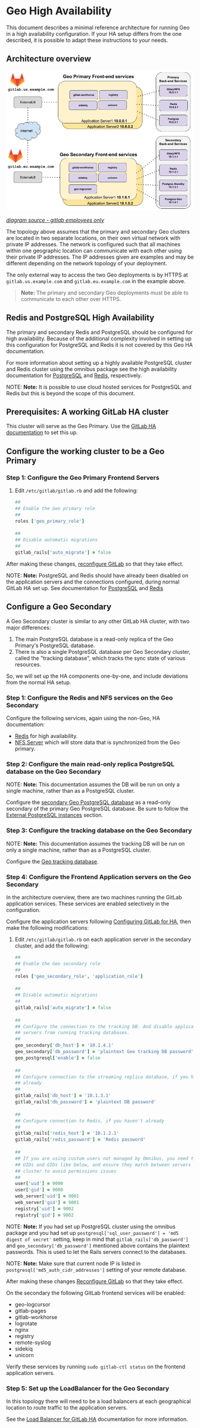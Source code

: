 # Geo High Availability

This document describes a minimal reference architecture for running Geo
in a high availability configuration. If your HA setup differs from the one
described, it is possible to adapt these instructions to your needs.

## Architecture overview

![Geo HA Diagram](../../img/high_availability/geo-ha-diagram.png)

_[diagram source - gitlab employees only][diagram-source]_

The topology above assumes that the primary and secondary Geo clusters
are located in two separate locations, on their own virtual network
with private IP addresses. The network is configured such that all machines within
one geographic location can communicate with each other using their private IP addresses.
The IP addresses given are examples and may be different depending on the
network topology of your deployment.

The only external way to access the two Geo deployments is by HTTPS at
`gitlab.us.example.com` and `gitlab.eu.example.com` in the example above.

> **Note:** The primary and secondary Geo deployments must be able to
  communicate to each other over HTTPS.

## Redis and PostgreSQL High Availability

The primary and secondary Redis and PostgreSQL should be configured
for high availability. Because of the additional complexity involved
in setting up this configuration for PostgreSQL and Redis
it is not covered by this Geo HA documentation.

For more information about setting up a highly available PostgreSQL cluster and Redis cluster using the omnibus package see the high availability documentation for
[PostgreSQL][postgresql-ha] and [Redis][redis-ha], respectively.

NOTE: **Note:**
It is possible to use cloud hosted services for PostgreSQL and Redis but this is beyond the scope of this document.

## Prerequisites: A working GitLab HA cluster

This cluster will serve as the Geo Primary. Use the
[GitLab HA documentation][gitlab-ha] to set this up.

## Configure the working cluster to be a Geo Primary

### Step 1: Configure the Geo Primary Frontend Servers

1. Edit `/etc/gitlab/gitlab.rb` and add the following:

    ```ruby
    ##
    ## Enable the Geo primary role
    ##
    roles ['geo_primary_role']

    ##
    ## Disable automatic migrations
    ##
    gitlab_rails['auto_migrate'] = false
    ```

After making these changes, [reconfigure GitLab][gitlab-reconfigure] so that they take effect.

NOTE: **Note:** PostgreSQL and Redis should have already been disabled on the
application servers and the connections configured, during normal GitLab
HA set up. See documentation for
[PostgreSQL][postgresql-ha-configuring-application-nodes] and
[Redis][redis-ha-configuring-the-application-nodes]

## Configure a Geo Secondary

A Geo Secondary cluster is similar to any other GitLab HA cluster, with two
major differences:

1. The main PostgreSQL database is a read-only replica of the Geo Primary's
   PostgreSQL database.
1. There is also a single PostgreSQL database per Geo Secondary cluster, called
   the "tracking database", which tracks the sync state of various resources.

So, we will set up the HA components one-by-one, and include deviations from
the normal HA setup.

### Step 1: Configure the Redis and NFS services on the Geo Secondary

Configure the following services, again using the non-Geo, HA documentation:

* [Redis][redis-ha] for high availability.
* [NFS Server][nfs-ha] which will store data that is synchronized from the Geo primary.

### Step 2: Configure the main read-only replica PostgreSQL database on the Geo Secondary

NOTE: **Note:** This documentation assumes the DB will be run on only a single
machine, rather than as a PostgreSQL cluster.

Configure the [secondary Geo PostgreSQL database][database] as a read-only
secondary of the primary Geo PostgreSQL database. Be sure to follow the
[External PostgreSQL instances][external-postgresql] section.

### Step 3: Configure the tracking database on the Geo Secondary

NOTE: **Note:** This documentation assumes the tracking DB will be run on only a
single machine, rather than as a PostgreSQL cluster.

Configure the [Geo tracking database][tracking-database].

### Step 4: Configure the Frontend Application servers on the Geo Secondary

In the architecture overview, there are two machines running the GitLab
application services. These services are enabled selectively in the
configuration.

Configure the application servers following [Configuring GitLab for HA][app-ha],
then make the following modifications:

1. Edit `/etc/gitlab/gitlab.rb` on each application server in the secondary
   cluster, and add the following:

    ```ruby
    ##
    ## Enable the Geo secondary role
    ##
    roles ['geo_secondary_role', 'application_role']

    ##
    ## Disable automatic migrations
    ##
    gitlab_rails['auto_migrate'] = false

    ##
    ## Configure the connection to the tracking DB. And disable application
    ## servers from running tracking databases.
    ##
    geo_secondary['db_host'] = '10.1.4.1'
    geo_secondary['db_password'] = 'plaintext Geo tracking DB password'
    geo_postgresql['enable'] = false

    ##
    ## Configure connection to the streaming replica database, if you haven't
    ## already
    ##
    gitlab_rails['db_host'] = '10.1.3.1'
    gitlab_rails['db_password'] = 'plaintext DB password'

    ##
    ## Configure connection to Redis, if you haven't already
    ##
    gitlab_rails['redis_host'] = '10.1.2.1'
    gitlab_rails['redis_password'] = 'Redis password'

    ##
    ## If you are using custom users not managed by Omnibus, you need to specify
    ## UIDs and GIDs like below, and ensure they match between servers in a
    ## cluster to avoid permissions issues
    ##
    user['uid'] = 9000
    user['gid'] = 9000
    web_server['uid'] = 9001
    web_server['gid'] = 9001
    registry['uid'] = 9002
    registry['gid'] = 9002
    ```

NOTE: **Note:**
If you had set up PostgreSQL cluster using the omnibus package and you had set
up `postgresql['sql_user_password'] = 'md5 digest of secret'` setting, keep in
mind that `gitlab_rails['db_password']` and `geo_secondary['db_password']`
mentioned above contains the plaintext passwords. This is used to let the Rails
servers connect to the databases.

NOTE: **Note:**
Make sure that current node IP is listed in `postgresql['md5_auth_cidr_addresses']` setting of your remote database.

After making these changes [Reconfigure GitLab][gitlab-reconfigure] so that they take effect.

On the secondary the following GitLab frontend services will be enabled:

* geo-logcursor
* gitlab-pages
* gitlab-workhorse
* logrotate
* nginx
* registry
* remote-syslog
* sidekiq
* unicorn

Verify these services by running `sudo gitlab-ctl status` on the frontend
application servers.

### Step 5: Set up the LoadBalancer for the Geo Secondary

In this topology there will need to be a load balancers at each geographical
location to route traffic to the application servers.

See the [Load Balancer for GitLab HA][load-balancer-ha]
documentation for more information.

[diagram-source]: https://docs.google.com/drawings/d/1z0VlizKiLNXVVVaERFwgsIOuEgjcUqDTWPdQYsE7Z4c/edit
[gitlab-reconfigure]: ../../restart_gitlab.md#omnibus-gitlab-reconfigure
[redis-ha]: ../../high_availability/redis.md
[redis-ha-configuring-the-application-nodes]: ../../high_availability/redis.md#example-configuration-for-the-gitlab-application
[postgresql-ha]: ../../high_availability/database.md
[postgresql-ha-configuring-application-nodes]: ../../high_availability/database.md#configuring-the-application-nodes
[nfs-ha]: ../../high_availability/nfs.md
[load-balancer-ha]: ../../high_availability/load_balancer.md
[database]: database.md
[tracking-database]: database.md#tracking-database-for-the-secondary-nodes
[external-postgresql]: database.md#external-postgresql-instances
[gitlab-rb-template]: https://gitlab.com/gitlab-org/omnibus-gitlab/blob/master/files/gitlab-config-template/gitlab.rb.template
[gitlab-ha]: ../../high_availability/README.md
[app-ha]: ../../high_availability/gitlab.md